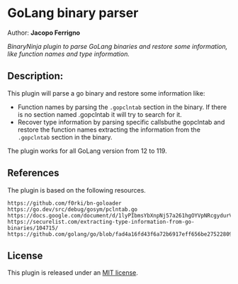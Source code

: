 # GoLang binary parser
Author: **Jacopo Ferrigno**

_BinaryNinja plugin to parse GoLang binaries and restore some information, like function names and type information._

## Description:

This plugin will parse a go binary and restore some information like:
- Function names by parsing the `.gopclntab` section in the binary. If there is no section named .gopclntab it will try to search for it.
- Recover type information by parsing specific callsbuthe gopclntab and restore the function names extracting the information from the `.gopclntab` section in the binary.

The plugin works for all GoLang version from 12 to 119.

## References

The plugin is based on the following resources.

	https://github.com/f0rki/bn-goloader
	https://go.dev/src/debug/gosym/pclntab.go
	https://docs.google.com/document/d/1lyPIbmsYbXnpNj57a261hgOYVpNRcgydurVQIyZOz_o/pub
	https://securelist.com/extracting-type-information-from-go-binaries/104715/
	https://github.com/golang/go/blob/fad4a16fd43f6a72b6917eff656be27522809074/src/reflect/type.go#L317


## License

This plugin is released under an [MIT license](./license).
